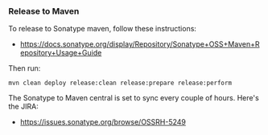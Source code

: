 ### Release to Maven

To release to Sonatype maven, follow these instructions:

* https://docs.sonatype.org/display/Repository/Sonatype+OSS+Maven+Repository+Usage+Guide

Then run:

    mvn clean deploy release:clean release:prepare release:perform

The Sonatype to Maven central is set to sync every couple of hours. Here's the JIRA:

* https://issues.sonatype.org/browse/OSSRH-5249
